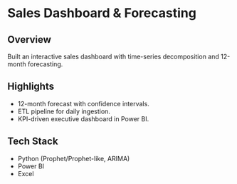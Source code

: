 # Sales Dashboard & Forecasting

## Overview
Built an interactive sales dashboard with time-series decomposition and 12-month forecasting.

## Highlights
- 12-month forecast with confidence intervals.
- ETL pipeline for daily ingestion.
- KPI-driven executive dashboard in Power BI.

## Tech Stack
- Python (Prophet/Prophet-like, ARIMA)
- Power BI
- Excel
